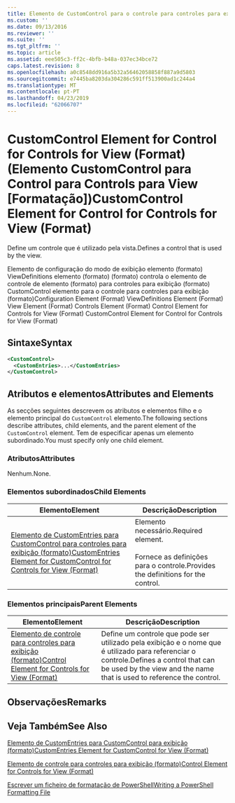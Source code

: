 ```yaml
---
title: Elemento de CustomControl para o controle para controles para exibição (formato) | Documentos da Microsoft
ms.custom: ''
ms.date: 09/13/2016
ms.reviewer: ''
ms.suite: ''
ms.tgt_pltfrm: ''
ms.topic: article
ms.assetid: eee505c3-ff2c-4bfb-b48a-037ec34bce72
caps.latest.revision: 8
ms.openlocfilehash: a0c8548dd916a5b32a56462058858f887a9d5803
ms.sourcegitcommit: e7445ba8203da304286c591ff513900ad1c244a4
ms.translationtype: MT
ms.contentlocale: pt-PT
ms.lasthandoff: 04/23/2019
ms.locfileid: "62066707"
---
```

# <a name="customcontrol-element-for-control-for-controls-for-view-format"></a><span data-ttu-id="2eb1f-102">CustomControl Element for Control for Controls for View (Format) (Elemento CustomControl para Control para Controls para View [Formatação])</span><span class="sxs-lookup"><span data-stu-id="2eb1f-102">CustomControl Element for Control for Controls for View (Format)</span></span>

<span data-ttu-id="2eb1f-103">Define um controle que é utilizado pela vista.</span><span class="sxs-lookup"><span data-stu-id="2eb1f-103">Defines a control that is used by the view.</span></span>

<span data-ttu-id="2eb1f-104">Elemento de configuração do modo de exibição elemento (formato) ViewDefinitions elemento (formato) (formato) controla o elemento de controle de elemento (formato) para controles para exibição (formato) CustomControl elemento para o controle para controles para exibição (formato)</span><span class="sxs-lookup"><span data-stu-id="2eb1f-104">Configuration Element (Format) ViewDefinitions Element (Format) View Element (Format) Controls Element (Format) Control Element for Controls for View (Format) CustomControl Element for Control for Controls for View (Format)</span></span>

## <a name="syntax"></a><span data-ttu-id="2eb1f-105">Sintaxe</span><span class="sxs-lookup"><span data-stu-id="2eb1f-105">Syntax</span></span>

```xml
<CustomControl>
  <CustomEntries>...</CustomEntries>
</CustomControl>
```

## <a name="attributes-and-elements"></a><span data-ttu-id="2eb1f-106">Atributos e elementos</span><span class="sxs-lookup"><span data-stu-id="2eb1f-106">Attributes and Elements</span></span>

<span data-ttu-id="2eb1f-107">As secções seguintes descrevem os atributos e elementos filho e o elemento principal do `CustomControl` elemento.</span><span class="sxs-lookup"><span data-stu-id="2eb1f-107">The following sections describe attributes, child elements, and the parent element of the `CustomControl` element.</span></span> <span data-ttu-id="2eb1f-108">Tem de especificar apenas um elemento subordinado.</span><span class="sxs-lookup"><span data-stu-id="2eb1f-108">You must specify only one child element.</span></span>

### <a name="attributes"></a><span data-ttu-id="2eb1f-109">Atributos</span><span class="sxs-lookup"><span data-stu-id="2eb1f-109">Attributes</span></span>

<span data-ttu-id="2eb1f-110">Nenhum.</span><span class="sxs-lookup"><span data-stu-id="2eb1f-110">None.</span></span>

### <a name="child-elements"></a><span data-ttu-id="2eb1f-111">Elementos subordinados</span><span class="sxs-lookup"><span data-stu-id="2eb1f-111">Child Elements</span></span>

|<span data-ttu-id="2eb1f-112">Elemento</span><span class="sxs-lookup"><span data-stu-id="2eb1f-112">Element</span></span>|<span data-ttu-id="2eb1f-113">Descrição</span><span class="sxs-lookup"><span data-stu-id="2eb1f-113">Description</span></span>|
|-------------|-----------------|
|[<span data-ttu-id="2eb1f-114">Elemento de CustomEntries para CustomControl para controles para exibição (formato)</span><span class="sxs-lookup"><span data-stu-id="2eb1f-114">CustomEntries Element for CustomControl for Controls for View (Format)</span></span>](./customentries-element-for-customcontrol-for-controls-for-view-format.md)|<span data-ttu-id="2eb1f-115">Elemento necessário.</span><span class="sxs-lookup"><span data-stu-id="2eb1f-115">Required element.</span></span><br /><br /> <span data-ttu-id="2eb1f-116">Fornece as definições para o controle.</span><span class="sxs-lookup"><span data-stu-id="2eb1f-116">Provides the definitions for the control.</span></span>|

### <a name="parent-elements"></a><span data-ttu-id="2eb1f-117">Elementos principais</span><span class="sxs-lookup"><span data-stu-id="2eb1f-117">Parent Elements</span></span>

|<span data-ttu-id="2eb1f-118">Elemento</span><span class="sxs-lookup"><span data-stu-id="2eb1f-118">Element</span></span>|<span data-ttu-id="2eb1f-119">Descrição</span><span class="sxs-lookup"><span data-stu-id="2eb1f-119">Description</span></span>|
|-------------|-----------------|
|[<span data-ttu-id="2eb1f-120">Elemento de controle para controles para exibição (formato)</span><span class="sxs-lookup"><span data-stu-id="2eb1f-120">Control Element for Controls for View (Format)</span></span>](./control-element-for-controls-for-view-format.md)|<span data-ttu-id="2eb1f-121">Define um controle que pode ser utilizado pela exibição e o nome que é utilizado para referenciar o controle.</span><span class="sxs-lookup"><span data-stu-id="2eb1f-121">Defines a control that can be used by the view and the name that is used to reference the control.</span></span>|

## <a name="remarks"></a><span data-ttu-id="2eb1f-122">Observações</span><span class="sxs-lookup"><span data-stu-id="2eb1f-122">Remarks</span></span>

## <a name="see-also"></a><span data-ttu-id="2eb1f-123">Veja Também</span><span class="sxs-lookup"><span data-stu-id="2eb1f-123">See Also</span></span>

[<span data-ttu-id="2eb1f-124">Elemento de CustomEntries para CustomControl para exibição (formato)</span><span class="sxs-lookup"><span data-stu-id="2eb1f-124">CustomEntries Element for CustomControl for View (Format)</span></span>](./customentries-element-for-customcontrol-for-controls-for-configuration-format.md)

[<span data-ttu-id="2eb1f-125">Elemento de controle para controles para exibição (formato)</span><span class="sxs-lookup"><span data-stu-id="2eb1f-125">Control Element for Controls for View (Format)</span></span>](./control-element-for-controls-for-view-format.md)

[<span data-ttu-id="2eb1f-126">Escrever um ficheiro de formatação de PowerShell</span><span class="sxs-lookup"><span data-stu-id="2eb1f-126">Writing a PowerShell Formatting File</span></span>](./writing-a-powershell-formatting-file.md)
